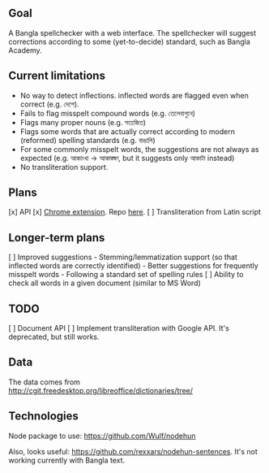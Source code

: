 ## Goal

A Bangla spellchecker with a web interface. The spellchecker will suggest corrections according to some (yet-to-decide) standard, such as Bangla Academy.

## Current limitations

- No way to detect inflections. inflected words are flagged even when correct (e.g. দেশে).
- Fails to flag misspelt compound words (e.g. তেলেবাগুনে)
- Flags many proper nouns (e.g. সত্যজিত)
- Flags some words that are actually correct according to modern (reformed) spelling standards (e.g. বাঙালি)
- For some commonly misspelt words, the suggestions are not always as expected (e.g. আকাংখা -> আকাঙ্ক্ষা, but it suggests only আকাটা instead)
- No transliteration support.

## Plans

[x] API
[x] [Chrome extension](https://chrome.google.com/webstore/detail/bangla-banan/ccgiicmknbnmpdidmdfbnonejhodcfpi?hl=en). Repo [here](https://github.com/asifm/bangla-banan-chrome-ext).
[ ] Transliteration from Latin script

## Longer-term plans

[ ] Improved suggestions
    - Stemming/lemmatization support (so that inflected words are correctly identified)
    - Better suggestions for frequently misspelt words
    - Following a standard set of spelling rules
[ ] Ability to check all words in a given document (similar to MS Word)

## TODO
[ ] Document API
[ ] Implement transliteration with Google API. It's deprecated, but still works.

## Data

The data comes from http://cgit.freedesktop.org/libreoffice/dictionaries/tree/

## Technologies

Node package to use: https://github.com/Wulf/nodehun

Also, looks useful: https://github.com/rexxars/nodehun-sentences. It's not working currently with Bangla text.

